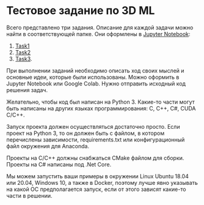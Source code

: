 # Тестовое задание по 3D ML

Всего представлено три задания. Описание для каждой задачи можно найти в соответствующей папке. Они оформлены в [Jupyter Notebook](https://jupyter.org/): 

1. [Task1](Task1) 
2. [Task2](Task2) 
3. [Task3](Task3).

При выполнении заданий необходимо описать ход своих мыслей и основные идеи, которые были использованы. Можно оформить в Jupyter Notebook или Google Colab. Нужно отправить исходный код решения задач.

Желательно, чтобы код был написан на Python 3. Какие-то части могут быть написаны на других языках программирования: C, C++, C#, CUDA C/C++.

Запуск проекта должен осуществляться достаточно просто. Если проект на Python 3, то он должен быть c файлом, в котором перечислены зависимости, requirements.txt или конфигурационный файл окружения для Anaconda.

Проекты на C/C++ должны снабжаться CMake файлом для сборки. Проекты на C# написаны под .Net Core.

Мы можем запустить ваши примеры в окружении Linux Ubuntu 18.04 или 20.04, Windows 10, а также в Docker, поэтому лучше явно указывать на какой ОС предполагается запуск, если от этого зависят какие-то части в решении.